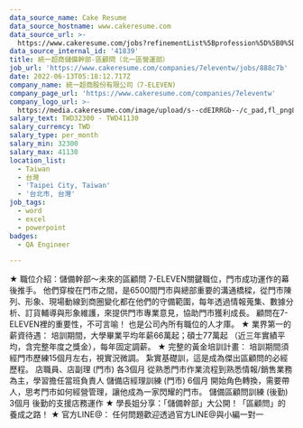 ```yaml
---
data_source_name: Cake Resume
data_source_hostname: www.cakeresume.com
data_source_url: >-
  https://www.cakeresume.com/jobs?refinementList%5Bprofession%5D%5B0%5D=engineering_qa-engineer&refinementList%5Bsalary_type%5D=per_month&refinementList%5Bsalary_currency%5D=TWD&range%5Bsalary_range%5D%5Bmax%5D=600000
data_source_internal_id: '41839'
title: 統一超商儲備幹部-區顧問（北一區營運部）
job_url: 'https://www.cakeresume.com/companies/7eleventw/jobs/888c7b'
date: 2022-06-13T05:18:12.717Z
company_name: 統一超商股份有限公司（7-ELEVEN)
company_page_url: 'https://www.cakeresume.com/companies/7eleventw'
company_logo_url: >-
  https://media.cakeresume.com/image/upload/s--cdEIRRGb--/c_pad,fl_png8,h_200,w_200/v1645008976/dc2s6oq4ungj2mqusocp.png
salary_text: TWD32300 - TWD41130
salary_currency: TWD
salary_type: per_month
salary_min: 32300
salary_max: 41130
location_list:
  - Taiwan
  - 台灣
  - 'Taipei City, Taiwan'
  - '台北市, 台灣'
job_tags:
  - word
  - excel
  - powerpoint
badges:
  - QA Engineer

---
```


★ 職位介紹：儲備幹部～未來的區顧問 7-ELEVEN關鍵職位，門市成功運作的幕後推手。 他們穿梭在門市之間，是6500間門市與總部重要的溝通橋樑，從門市陳列、形象、現場動線到商圈變化都在他們的守備範圍，每年透過情報蒐集、數據分析、訂貨輔導與形象維護，來提供門市專業意見，協助門市獲利成長。 顧問在7-ELEVEN裡的重要性，不可言喻！ 也是公司內所有職位的人才庫。 ★ 業界第一的薪資待遇： 培訓期間，大學畢業平均年薪66萬起；碩士77萬起 （近三年實績平均，含完整年度之獎金），每年固定調薪。 ★ 完整的黃金培訓計畫： 培訓期間須經門市歷練15個月左右，視實況微調。 紮實基礎訓，這是成為傑出區顧問的必經歷程。 店職員、店副理 (門市) 各3個月 從熟悉門市作業流程到熟悉情報/銷售業務為主，學習擔任當班負責人 儲備店經理訓練 (門市) 6個月 開始角色轉換，需要帶人，思考門市如何經營管理，讓他成為一家閃耀的門市。 儲備區顧問訓練 (後勤) 3個月 後勤的支援店務運作 ★ 學長姐分享：「儲備幹部」大公開！「區顧問」的養成之路！ ★ 官方LINE@： 任何問題歡迎透過官方LINE@與小編一對一